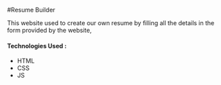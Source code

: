 #Resume Builder

This website used to create our own resume by filling all the details in the form provided by the website,

#### Technologies Used : 

<ul>
  <li>HTML</li>
    <li>CSS</li>
    <li>JS</li>
</ul>
